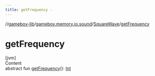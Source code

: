 ```yaml
---
title: getFrequency -
---
```

//[gameboy-lib](../../index.md)/[gameboy.memory.io.sound](../index.md)/[SquareWave](index.md)/[getFrequency](get-frequency.md)



# getFrequency  
[jvm]  
Content  
abstract fun [getFrequency](get-frequency.md)(): [Int](https://kotlinlang.org/api/latest/jvm/stdlib/kotlin/-int/index.html)  



